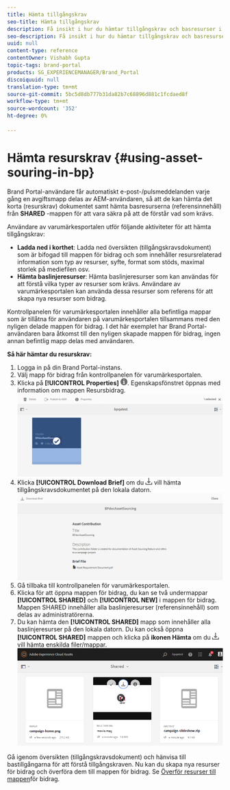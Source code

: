 ```yaml
---
title: Hämta tillgångskrav
seo-title: Hämta tillgångskrav
description: Få insikt i hur du hämtar tillgångskrav och basresurser i varumärkesportalen.
seo-description: Få insikt i hur du hämtar tillgångskrav och basresurser i varumärkesportalen.
uuid: null
content-type: reference
contentOwner: Vishabh Gupta
topic-tags: brand-portal
products: SG_EXPERIENCEMANAGER/Brand_Portal
discoiquuid: null
translation-type: tm+mt
source-git-commit: 5bc5d8db777b31da82b7c68896d881c1fcdaed8f
workflow-type: tm+mt
source-wordcount: '352'
ht-degree: 0%

---
```



# Hämta resurskrav {#using-asset-souring-in-bp}

Brand Portal-användare får automatiskt e-post-/pulsmeddelanden varje gång en avgiftsmapp delas av AEM-användaren, så att de kan hämta det korta (resurskrav) dokumentet samt hämta basresurserna (referensinnehåll) från **SHARED** -mappen för att vara säkra på att de förstår vad som krävs.

Användare av varumärkesportalen utför följande aktiviteter för att hämta tillgångskrav:

* **Ladda ned i korthet**: Ladda ned översikten (tillgångskravsdokument) som är bifogad till mappen för bidrag och som innehåller resursrelaterad information som typ av resurser, syfte, format som stöds, maximal storlek på mediefilen osv.
* **Hämta baslinjeresurser**: Hämta baslinjeresurser som kan användas för att förstå vilka typer av resurser som krävs. Användare av varumärkesportalen kan använda dessa resurser som referens för att skapa nya resurser som bidrag.

Kontrollpanelen för varumärkesportalen innehåller alla befintliga mappar som är tillåtna för användaren på varumärkesportalen tillsammans med den nyligen delade mappen för bidrag. I det här exemplet har Brand Portal-användaren bara åtkomst till den nyligen skapade mappen för bidrag, ingen annan befintlig mapp delas med användaren.

**Så här hämtar du resurskrav:**

1. Logga in på din Brand Portal-instans.
1. Välj mapp för bidrag från kontrollpanelen för varumärkesportalen.
1. Klicka på **[!UICONTROL Properties]** ![](assets/properties.png). Egenskapsfönstret öppnas med information om mappen Resursbidrag.
   ![](assets/download-asset-requirement1.png)
1. Klicka **[!UICONTROL Download Brief]** om du ![](assets/download.png) vill hämta tillgångskravsdokumentet på den lokala datorn.
   ![](assets/download-asset-requirement2.png)
1. Gå tillbaka till kontrollpanelen för varumärkesportalen.
1. Klicka för att öppna mappen för bidrag, du kan se två undermappar **[!UICONTROL SHARED]** och **[!UICONTROL NEW]** i mappen för bidrag. Mappen SHARED innehåller alla baslinjeresurser (referensinnehåll) som delas av administratörerna.
1. Du kan hämta den **[!UICONTROL SHARED]** mapp som innehåller alla baslinjeresurser på den lokala datorn.
Du kan också öppna **[!UICONTROL SHARED]** mappen och klicka på **ikonen Hämta** om du ![](assets/download.png) vill hämta enskilda filer/mappar.
   ![](assets/download-asset-requirement3.png)

Gå igenom översikten (tillgångskravsdokument) och hänvisa till bastillgångarna för att förstå tillgångskraven. Nu kan du skapa nya resurser för bidrag och överföra dem till mappen för bidrag. Se [Överför resurser till mappen](brand-portal-upload-assets-to-contribution-folder.md)för bidrag.

